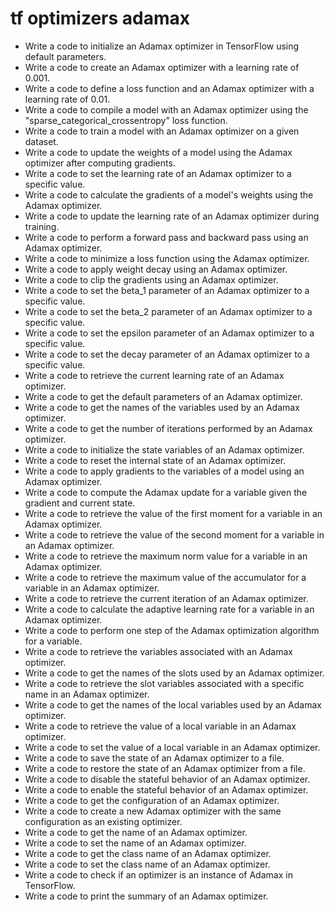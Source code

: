 # tf optimizers adamax

- Write a code to initialize an Adamax optimizer in TensorFlow using default parameters.
- Write a code to create an Adamax optimizer with a learning rate of 0.001.
- Write a code to define a loss function and an Adamax optimizer with a learning rate of 0.01.
- Write a code to compile a model with an Adamax optimizer using the "sparse_categorical_crossentropy" loss function.
- Write a code to train a model with an Adamax optimizer on a given dataset.
- Write a code to update the weights of a model using the Adamax optimizer after computing gradients.
- Write a code to set the learning rate of an Adamax optimizer to a specific value.
- Write a code to calculate the gradients of a model's weights using the Adamax optimizer.
- Write a code to update the learning rate of an Adamax optimizer during training.
- Write a code to perform a forward pass and backward pass using an Adamax optimizer.
- Write a code to minimize a loss function using the Adamax optimizer.
- Write a code to apply weight decay using an Adamax optimizer.
- Write a code to clip the gradients using an Adamax optimizer.
- Write a code to set the beta_1 parameter of an Adamax optimizer to a specific value.
- Write a code to set the beta_2 parameter of an Adamax optimizer to a specific value.
- Write a code to set the epsilon parameter of an Adamax optimizer to a specific value.
- Write a code to set the decay parameter of an Adamax optimizer to a specific value.
- Write a code to retrieve the current learning rate of an Adamax optimizer.
- Write a code to get the default parameters of an Adamax optimizer.
- Write a code to get the names of the variables used by an Adamax optimizer.
- Write a code to get the number of iterations performed by an Adamax optimizer.
- Write a code to initialize the state variables of an Adamax optimizer.
- Write a code to reset the internal state of an Adamax optimizer.
- Write a code to apply gradients to the variables of a model using an Adamax optimizer.
- Write a code to compute the Adamax update for a variable given the gradient and current state.
- Write a code to retrieve the value of the first moment for a variable in an Adamax optimizer.
- Write a code to retrieve the value of the second moment for a variable in an Adamax optimizer.
- Write a code to retrieve the maximum norm value for a variable in an Adamax optimizer.
- Write a code to retrieve the maximum value of the accumulator for a variable in an Adamax optimizer.
- Write a code to retrieve the current iteration of an Adamax optimizer.
- Write a code to calculate the adaptive learning rate for a variable in an Adamax optimizer.
- Write a code to perform one step of the Adamax optimization algorithm for a variable.
- Write a code to retrieve the variables associated with an Adamax optimizer.
- Write a code to get the names of the slots used by an Adamax optimizer.
- Write a code to retrieve the slot variables associated with a specific name in an Adamax optimizer.
- Write a code to get the names of the local variables used by an Adamax optimizer.
- Write a code to retrieve the value of a local variable in an Adamax optimizer.
- Write a code to set the value of a local variable in an Adamax optimizer.
- Write a code to save the state of an Adamax optimizer to a file.
- Write a code to restore the state of an Adamax optimizer from a file.
- Write a code to disable the stateful behavior of an Adamax optimizer.
- Write a code to enable the stateful behavior of an Adamax optimizer.
- Write a code to get the configuration of an Adamax optimizer.
- Write a code to create a new Adamax optimizer with the same configuration as an existing optimizer.
- Write a code to get the name of an Adamax optimizer.
- Write a code to set the name of an Adamax optimizer.
- Write a code to get the class name of an Adamax optimizer.
- Write a code to set the class name of an Adamax optimizer.
- Write a code to check if an optimizer is an instance of Adamax in TensorFlow.
- Write a code to print the summary of an Adamax optimizer.